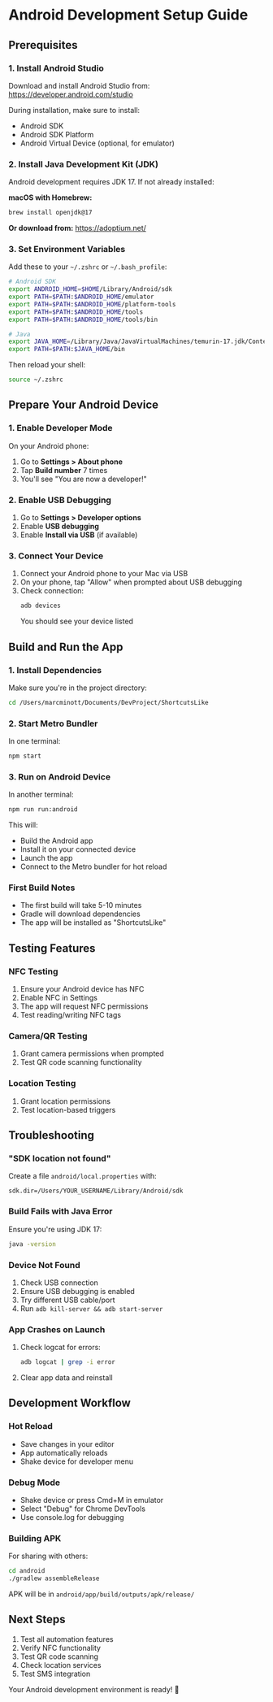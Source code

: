 # Android Development Setup Guide

## Prerequisites

### 1. Install Android Studio
Download and install Android Studio from: https://developer.android.com/studio

During installation, make sure to install:
- Android SDK
- Android SDK Platform
- Android Virtual Device (optional, for emulator)

### 2. Install Java Development Kit (JDK)
Android development requires JDK 17. If not already installed:

**macOS with Homebrew:**
```bash
brew install openjdk@17
```

**Or download from:** https://adoptium.net/

### 3. Set Environment Variables
Add these to your `~/.zshrc` or `~/.bash_profile`:

```bash
# Android SDK
export ANDROID_HOME=$HOME/Library/Android/sdk
export PATH=$PATH:$ANDROID_HOME/emulator
export PATH=$PATH:$ANDROID_HOME/platform-tools
export PATH=$PATH:$ANDROID_HOME/tools
export PATH=$PATH:$ANDROID_HOME/tools/bin

# Java
export JAVA_HOME=/Library/Java/JavaVirtualMachines/temurin-17.jdk/Contents/Home
export PATH=$PATH:$JAVA_HOME/bin
```

Then reload your shell:
```bash
source ~/.zshrc
```

## Prepare Your Android Device

### 1. Enable Developer Mode
On your Android phone:
1. Go to **Settings > About phone**
2. Tap **Build number** 7 times
3. You'll see "You are now a developer!"

### 2. Enable USB Debugging
1. Go to **Settings > Developer options**
2. Enable **USB debugging**
3. Enable **Install via USB** (if available)

### 3. Connect Your Device
1. Connect your Android phone to your Mac via USB
2. On your phone, tap "Allow" when prompted about USB debugging
3. Check connection:
   ```bash
   adb devices
   ```
   You should see your device listed

## Build and Run the App

### 1. Install Dependencies
Make sure you're in the project directory:
```bash
cd /Users/marcminott/Documents/DevProject/ShortcutsLike
```

### 2. Start Metro Bundler
In one terminal:
```bash
npm start
```

### 3. Run on Android Device
In another terminal:
```bash
npm run run:android
```

This will:
- Build the Android app
- Install it on your connected device
- Launch the app
- Connect to the Metro bundler for hot reload

### First Build Notes
- The first build will take 5-10 minutes
- Gradle will download dependencies
- The app will be installed as "ShortcutsLike"

## Testing Features

### NFC Testing
1. Ensure your Android device has NFC
2. Enable NFC in Settings
3. The app will request NFC permissions
4. Test reading/writing NFC tags

### Camera/QR Testing
1. Grant camera permissions when prompted
2. Test QR code scanning functionality

### Location Testing
1. Grant location permissions
2. Test location-based triggers

## Troubleshooting

### "SDK location not found"
Create a file `android/local.properties` with:
```
sdk.dir=/Users/YOUR_USERNAME/Library/Android/sdk
```

### Build Fails with Java Error
Ensure you're using JDK 17:
```bash
java -version
```

### Device Not Found
1. Check USB connection
2. Ensure USB debugging is enabled
3. Try different USB cable/port
4. Run `adb kill-server && adb start-server`

### App Crashes on Launch
1. Check logcat for errors:
   ```bash
   adb logcat | grep -i error
   ```
2. Clear app data and reinstall

## Development Workflow

### Hot Reload
- Save changes in your editor
- App automatically reloads
- Shake device for developer menu

### Debug Mode
- Shake device or press Cmd+M in emulator
- Select "Debug" for Chrome DevTools
- Use console.log for debugging

### Building APK
For sharing with others:
```bash
cd android
./gradlew assembleRelease
```
APK will be in `android/app/build/outputs/apk/release/`

## Next Steps
1. Test all automation features
2. Verify NFC functionality
3. Test QR code scanning
4. Check location services
5. Test SMS integration

Your Android development environment is ready! 🚀